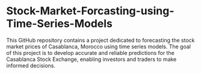# Stock-Market-Forcasting-using-Time-Series-Models
This GitHub repository contains a project dedicated to forecasting the stock market prices of Casablanca, Morocco using time series models. The goal of this project is to develop accurate and reliable predictions for the Casablanca Stock Exchange, enabling investors and traders to make informed decisions.
